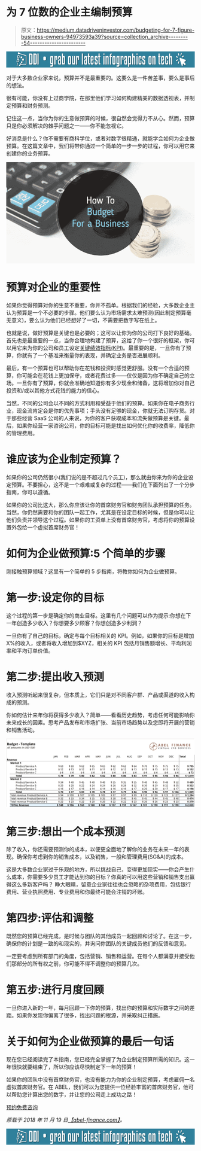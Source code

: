 # 为 7 位数的企业主编制预算

> 原文：<https://medium.datadriveninvestor.com/budgeting-for-7-figure-business-owners-94973593a39?source=collection_archive---------54----------------------->

[![](img/fe3ba45380f3b2182b2fba52444862a1.png)](http://www.track.datadriveninvestor.com/InfoSplit)

对于大多数企业家来说，预算并不是最重要的。这要么是一件苦差事，要么是事后的想法。

很有可能，你没有上过商学院，在那里他们学习如何构建精美的数据透视表，并制定预算和财务预测。

记住这一点，当你为你的生意做预算的时候，很自然会觉得力不从心。然而，预算只是你必须解决的棘手问题之一——你不能忽视它。

好消息是什么？你不需要有商科学位，或者对数字很精通，就能学会如何为企业做预算。在这篇文章中，我们将带你通过一个简单的一步一步的过程，你可以用它来创建你的业务预算。

![](img/afbffbf7b528bfa4333bdac118c426f7.png)

# 预算对企业的重要性

如果你觉得预算对你的生意不重要，你并不孤单。根据我们的经验，大多数企业主认为预算是一个不必要的步骤。他们要么认为市场需求太难预测(因此制定预算毫无意义)，要么认为他们已经想好了一切，不需要把数字写在纸上。

也就是说，做好预算是关键也是必要的；这可以让你为你的公司打下良好的基础。首先也是最重要的一点，当你合理地构建了预算，这给了你一个很好的框架，你可以用它来为你的公司和员工设定[关键绩效指标(KPI)](https://en.wikipedia.org/wiki/Performance_indicator)。最重要的是，一旦你有了预算，你就有了一个基准来衡量你的表现，并确定业务是否进展顺利。

最后，有一个预算也可以帮助你在花钱和投资时感觉更舒服。没有一个合适的预算，你可能会在花钱上更加保守，或者花费过多——仅仅是因为你不确定自己的立场。一旦你有了预算，你就会准确地知道你有多少现金和储备，这将增加你对自己投资和/或以其他方式花钱的能力的信心。

当然，不同的公司会以不同的方式利用和受益于他们的预算。如果你在电子商务行业，现金流肯定会是你的优先事项；手头没有足够的现金，你就无法订购存货。对于那些经营 SaaS 公司的人来说，为你的客户获取成本和流失做预算是关键。最后，如果你经营一家咨询公司，你的目标可能是找出如何优化你的收费率，降低你的管理费用。

# 谁应该为企业制定预算？

如果你的公司仍然很小(我们说的是不超过几个员工)，那么就由你来为你的企业设定预算。不要担心，这不是一个艰难或复杂的过程——我们在下面列出了一个分步指南，你可以遵循。

如果你的公司比这大，那么你应该让你的首席财务官和财务团队承担预算的任务。当然，你仍然需要和你的团队一起工作，尤其是在设定目标的时候，但是你可以让他们负责并领导这个过程。如果你的工资单上没有首席财务官，考虑将你的预算设置外包给一个虚拟首席财务官！

# 如何为企业做预算:5 个简单的步骤

刚接触预算领域？这里有一个简单的 5 步指南，将教你如何为企业做预算。

# 第一步:设定你的目标

这个过程的第一步是确定你的商业目标。这里有几个问题可以作为提示:你想在下一年创造多少收入？你想要多少顾客？你想创造多少利润？

一旦你有了自己的目标，确定与每个目标相关的 KPI。例如，如果你的目标是增加 X%的收入，或者将收入增加到$XYZ，相关的 KPI 包括月销售额增长、平均利润率和平均订单价值。

# 第二步:提出收入预测

收入预测听起来很复杂，但本质上，它们只是对不同客户群、产品或渠道的收入构成的预测。

你如何估计来年你将获得多少收入？简单——看看历史趋势，考虑任何可能影响你未来成长的因素。思考产品发布和市场扩张、当前市场趋势以及您即将开展的营销和销售活动。

![](img/efb32e70af758d5ea30b8ff4204d5e64.png)

# 第三步:想出一个成本预测

除了收入，你还需要预测你的成本，以便更全面地了解你的业务在未来一年的表现。确保你考虑到你的销售成本，以及销售，一般和管理费用(SG&A)的成本。

这是大多数企业家过于乐观的地方，所以挑战自己，变得更加现实——你会产生什么成本，你需要多少员工才能达到你的目标？你真的可以用这些营销和销售支出赢得这么多新客户吗？
睁大眼睛，留意企业家往往也会忽略的杂项费用，包括银行费用、营业执照费用、专业费用和你最终可能会注销的坏账。

# 第四步:评估和调整

既然您的预算已经完成，是时候与团队的其他成员一起回顾和讨论了。在这一步，确保你的计划是一致的和现实的，并询问你团队的关键成员他们的反馈和意见。

一定要考虑到所有部门的角度，包括营销、销售和运营。在每个人都满意并接受他们那部分的所有权之前，你可能不得不调整你的预算几次。

# 第五步:进行月度回顾

一旦你进入新的一年，每月回顾一下你的预算，找出你的预算和实际数字之间的差距。如果你发现你偏离了很多，找出问题的根源，并采取纠正措施。

# 关于如何为企业做预算的最后一句话

现在您已经阅读完了本指南，您已经完全掌握了为企业制定预算所需的知识。这一年很快就要结束了，所以你应该尽快制定下一年的预算！

如果你的团队中没有首席财务官，也没有能力为你的企业制定预算，考虑雇佣一名虚拟首席财务官。在 ABEL，我们可以为您提供一位经验丰富的首席财务官，他可以帮助您计算出您的数字，并让您的公司走上成功之路！

[预约免费咨询](https://calendly.com/abel-finance/30-min-call)

*原载于 2018 年 11 月 19 日*[*【abel-finance.com】*](https://abel-finance.com/how-to-budget-for-business/)*。*

[![](img/fe3ba45380f3b2182b2fba52444862a1.png)](http://www.track.datadriveninvestor.com/InfoSplit)